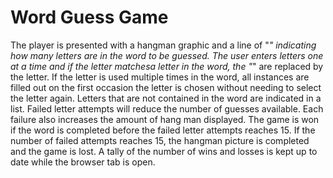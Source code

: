 # Word Guess Game

The player is presented with a hangman graphic and a line of "_" indicating how many letters are in the word to be guessed. The user enters letters one at a time and if the letter matchesa letter in the word, the "_" are replaced by the letter. If the letter is used multiple times in the word, all instances are filled out on the first occasion the letter is chosen without needing to select the letter again. Letters that are not contained in the word are indicated in a list. Failed letter attempts will reduce the number of guesses available. Each failure also increases the amount of hang man displayed. The game is won if the word is completed before the failed letter attempts reaches 15. If the number of failed attempts reaches 15, the hangman picture is completed and the game is lost. A tally of the number of wins and losses is kept up to date while the browser tab is open.

